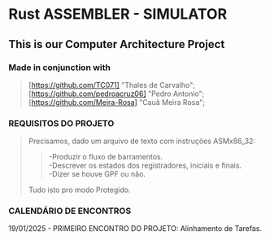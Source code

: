# Rust ASSEMBLER - SIMULATOR

## This is our Computer Architecture Project

### Made in conjunction with

> [https://github.com/TC071] "Thales de Carvalho";  
> [https://github.com/pedroacruz06] "Pedro Antonio";  
> [https://github.com/Meira-Rosa] "Cauã Meira Rosa";  

### REQUISITOS DO PROJETO

> Precisamos, dado um arquivo de texto com instruções ASMx86_32:  
>>-Produzir o fluxo de barramentos.\
>>-Descrever os estados dos registradores, iniciais e finais.\
>>-Dizer se houve GPF ou não.
>
> Tudo isto pro modo Protegido.

### CALENDÁRIO DE ENCONTROS

19/01/2025 - PRIMEIRO ENCONTRO DO PROJETO: Alinhamento de Tarefas.
